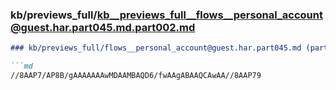 ### kb/previews_full/kb__previews_full__flows__personal_account@guest.har.part045.md.part002.md

```md
### kb/previews_full/flows__personal_account@guest.har.part045.md (part 002)

```md
//8AAP7/AP8B/gAAAAAAAwMDAAMBAQD6/fwAAgABAAQCAwAA//8AAP79
```

```

```
